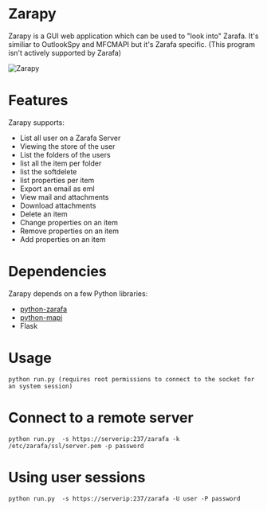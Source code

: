 Zarapy
======

Zarapy is a GUI web application which can be used to "look into" Zarafa.
It's similiar to OutlookSpy and MFCMAPI but it's Zarafa specific. (This program isn't actively supported by Zarafa)

![Zarapy](https://github.com/zarafagroupware/zarapy/tree/master/zarapy/static/imagezarafa.png "Zarapy example")


Features
========

Zarapy supports:

* List all  user on a Zarafa Server
* Viewing the store of the user
* List the folders of the users
* list all the item per folder
* list the softdelete
* list properties per item
* Export an email as eml
* View mail and attachments
* Download attachments
* Delete an item
* Change properties on an item
* Remove properties on an item
* Add properties on an item


Dependencies
============

Zarapy depends on a few Python libraries:

* [python-zarafa](https://github.com/zarafagroupware/python-zarafa.git)
* [python-mapi](https://download.zarafa.com/community/final/)
* Flask

Usage
=====

    python run.py (requires root permissions to connect to the socket for an system session)

Connect to a remote server
=======================

    python run.py  -s https://serverip:237/zarafa -k /etc/zarafa/ssl/server.pem -p password


Using user sessions
===================

    python run.py  -s https://serverip:237/zarafa -U user -P password
